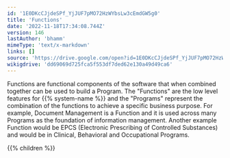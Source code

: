 ```yaml
---
id: '1E0DKcCJjdeSPf_YjJUF7pMO72HzWYbsLw3cEmdGW5g0'
title: 'Functions'
date: '2022-11-18T17:34:08.744Z'
version: 146
lastAuthor: 'bhamm'
mimeType: 'text/x-markdown'
links: []
source: 'https://drive.google.com/open?id=1E0DKcCJjdeSPf_YjJUF7pMO72HzWYbsLw3cEmdGW5g0'
wikigdrive: 'dd69069d725fca5f553df7ded62e130a49d49ca6'
---
```

Functions are functional components of the software that when combined together can be used to build a Program.  The "Functions" are the low level features for {{% system-name %}} and the "Programs" represent the combination of the functions to achieve a specific business purpose.  For example, Document Management is a Function and it is used across many Programs as the foundation of information management.  Another example Function would be EPCS (Electronic Prescribing of Controlled Substances) and would be in Clinical, Behavioral and Occupational Programs.

{{% children %}}
